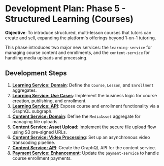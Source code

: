 # Development Plan: Phase 5 - Structured Learning (Courses)

**Objective**: To introduce structured, multi-lesson courses that tutors can create and sell, expanding the platform's offerings beyond 1-on-1 tutoring.

This phase introduces two major new services: the `learning-service` for managing course content and enrollments, and the `content-service` for handling media uploads and processing.

## Development Steps

1.  **[Learning Service: Domain](./01-learning-service-domain.md)**: Define the `Course`, `Lesson`, and `Enrollment` aggregates.
2.  **[Learning Service: Use Cases](./02-learning-service-use-cases.md)**: Implement the business logic for course creation, publishing, and enrollment.
3.  **[Learning Service: API](./03-learning-service-api.md)**: Expose course and enrollment functionality via a GraphQL subgraph.
4.  **[Content Service: Domain](./04-content-service-domain.md)**: Define the `MediaAsset` aggregate for managing file uploads.
5.  **[Content Service: Asset Upload](./05-content-service-asset-upload.md)**: Implement the secure file upload flow using S3 pre-signed URLs.
6.  **[Content Service: Video Processing](./06-content-service-video-processing.md)**: Set up an asynchronous video transcoding pipeline.
7.  **[Content Service: API](./07-content-service-api.md)**: Create the GraphQL API for the content service.
8.  **[Payment Service: Enhancement](./08-payment-service-enhancement.md)**: Update the `payment-service` to handle course enrollment payments.

